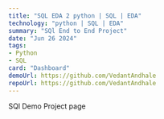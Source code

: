 ```yaml
---
title: "SQL EDA 2 python | SQL | EDA"
technology: "python | SQL | EDA"
summary: "SQl End to End Project"
date: "Jun 26 2024"
tags:
- Python
- SQL
card: "Dashboard"
demoUrl: https://github.com/VedantAndhale
repoUrl: https://github.com/VedantAndhale
---
```


SQl Demo Project page
